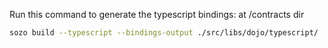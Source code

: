 Run this command to generate the typescript bindings: at /contracts dir

```bash
sozo build --typescript --bindings-output ./src/libs/dojo/typescript/
```
